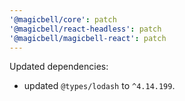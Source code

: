 ```yaml
---
'@magicbell/core': patch
'@magicbell/react-headless': patch
'@magicbell/magicbell-react': patch
---
```


Updated dependencies:

- updated `@types/lodash` to `^4.14.199`.
